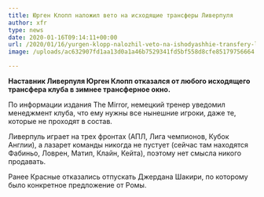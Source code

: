 ```yaml
---
title: Юрген Клопп наложил вето на исходящие трансферы Ливерпуля
author: xfr
type: news
date: 2020-01-16T09:14:11+00:00
url: /2020/01/16/yurgen-klopp-nalozhil-veto-na-ishodyashhie-transfery-liverpulya/
image: /uploads/ac632907fd1aa13d0a1a46b7529341fd5bf558d8cfe85179756664.jpg

---
```

**Наставник Ливерпуля Юрген Клопп отказался от любого исходящего трансфера клуба в зимнее трансферное окно.**

По информации издания The Mirror, немецкий тренер уведомил менеджмент клуба, что ему нужны все нынешние игроки, даже те, которые не проходят в состав.

Ливерпуль играет на трех фронтах (АПЛ, Лига чемпионов, Кубок Англии), а лазарет команды никогда не пустует (сейчас там находятся Фабиньо, Ловрен, Матип, Клайн, Кейта), поэтому нет смысла никого продавать.

Ранее Красные отказались отпускать Джердана Шакири, по которому было конкретное предложение от Ромы.